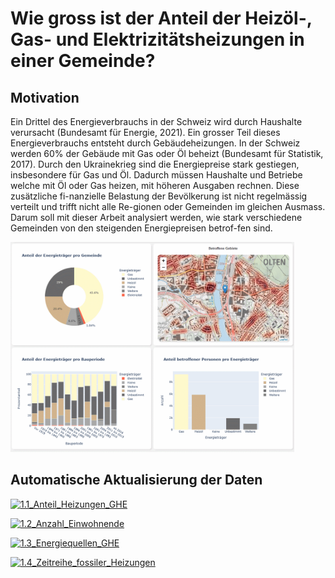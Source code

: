 # Wie gross ist der Anteil der Heizöl-, Gas- und Elektrizitätsheizungen in einer Gemeinde?

## Motivation
Ein Drittel des Energieverbrauchs in der Schweiz wird durch Haushalte verursacht (Bundesamt für Energie, 2021). Ein grosser Teil dieses Energieverbrauchs entsteht durch Gebäudeheizungen. In der Schweiz werden 60% der Gebäude mit Gas oder Öl beheizt (Bundesamt für Statistik, 2017). Durch den Ukrainekrieg sind die Energiepreise stark gestiegen, insbesondere für Gas und Öl. Dadurch müssen Haushalte und Betriebe welche mit Öl oder Gas heizen, mit höheren Ausgaben rechnen. Diese zusätzliche fi-nanzielle Belastung der Bevölkerung ist nicht regelmässig verteilt und trifft nicht alle Re-gionen oder Gemeinden im gleichen Ausmass. Darum soll mit dieser Arbeit analysiert werden, wie stark verschiedene Gemeinden von den steigenden Energiepreisen betrof-fen sind.

[<img src="https://github.com/nrohrbach/HeizcheckGemeinde/blob/pages/Bilder/Dashboard.gif" width="90%"/>](https://dash.rei.st/)


## Automatische Aktualisierung der Daten

[![1.1_Anteil_Heizungen_GHE](https://github.com/nrohrbach/HeizcheckGemeinde/actions/workflows/1.1_Anteil_Heizungen_GHE.yml/badge.svg)](https://github.com/nrohrbach/HeizcheckGemeinde/actions/workflows/1.1_Anteil_Heizungen_GHE.yml)

[![1.2_Anzahl_Einwohnende](https://github.com/nrohrbach/HeizcheckGemeinde/actions/workflows/1.2_Anzahl_Einwohnende.yml/badge.svg)](https://github.com/nrohrbach/HeizcheckGemeinde/actions/workflows/1.2_Anzahl_Einwohnende.yml)

[![1.3_Energiequellen_GHE](https://github.com/nrohrbach/HeizcheckGemeinde/actions/workflows/1.3_Energiequellen_GHE.yml/badge.svg)](https://github.com/nrohrbach/HeizcheckGemeinde/actions/workflows/1.3_Energiequellen_GHE.yml)

[![1.4_Zeitreihe_fossiler_Heizungen](https://github.com/nrohrbach/HeizcheckGemeinde/actions/workflows/1.4_Zeitreihe_fossiler_Heizungen.yml/badge.svg)](https://github.com/nrohrbach/HeizcheckGemeinde/actions/workflows/1.4_Zeitreihe_fossiler_Heizungen.yml)
